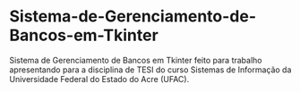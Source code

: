 # Sistema-de-Gerenciamento-de-Bancos-em-Tkinter
Sistema de Gerenciamento de Bancos em Tkinter feito para trabalho apresentando para a disciplina de TESI do curso Sistemas de Informação da Universidade Federal do Estado do Acre (UFAC).
